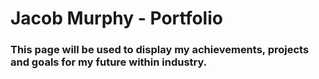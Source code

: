 # Jacob Murphy - Portfolio
### This page will be used to display my achievements, projects and goals for my future within industry.



